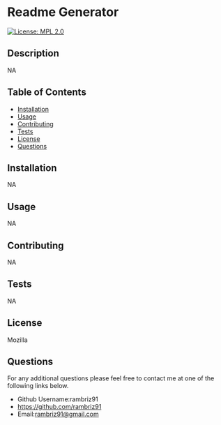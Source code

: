 # Readme Generator 
[![License: MPL 2.0](https://img.shields.io/badge/License-MPL_2.0-brightgreen.svg)](https://opensource.org/licenses/MPL-2.0)

## Description
NA
## Table of Contents
- [Installation](#installation)
- [Usage](#usage)
- [Contributing](#contributing)
- [Tests](#tests)
- [License](#license)
- [Questions](#questions)
## Installation
NA
## Usage
NA
## Contributing
NA
## Tests
NA
## License
Mozilla
## Questions
For any additional questions please feel free to contact me at one of the following links below.
-   Github Username:rambriz91
-   https://github.com/rambriz91
-   Email:rambriz91@gmail.com